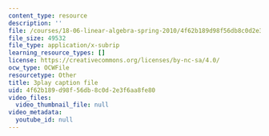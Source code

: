 ```yaml
---
content_type: resource
description: ''
file: /courses/18-06-linear-algebra-spring-2010/4f62b189d98f56db8c0d2e3f6aa8fe80_9Q1q7s1jTzU.vtt
file_size: 49532
file_type: application/x-subrip
learning_resource_types: []
license: https://creativecommons.org/licenses/by-nc-sa/4.0/
ocw_type: OCWFile
resourcetype: Other
title: 3play caption file
uid: 4f62b189-d98f-56db-8c0d-2e3f6aa8fe80
video_files:
  video_thumbnail_file: null
video_metadata:
  youtube_id: null
---
```

